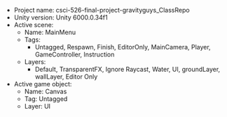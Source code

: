 <!-- UNITY CODE ASSIST INSTRUCTIONS START -->
- Project name: csci-526-final-project-gravityguys_ClassRepo
- Unity version: Unity 6000.0.34f1
- Active scene:
  - Name: MainMenu
  - Tags:
    - Untagged, Respawn, Finish, EditorOnly, MainCamera, Player, GameController, Instruction
  - Layers:
    - Default, TransparentFX, Ignore Raycast, Water, UI, groundLayer, wallLayer, Editor Only
- Active game object:
  - Name: Canvas
  - Tag: Untagged
  - Layer: UI
<!-- UNITY CODE ASSIST INSTRUCTIONS END -->